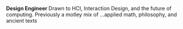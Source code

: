**Design Engineer** 
Drawn to HCI, Interaction Design, and the future of computing.
Previously a motley mix of ...applied math, philosophy, and ancient texts
